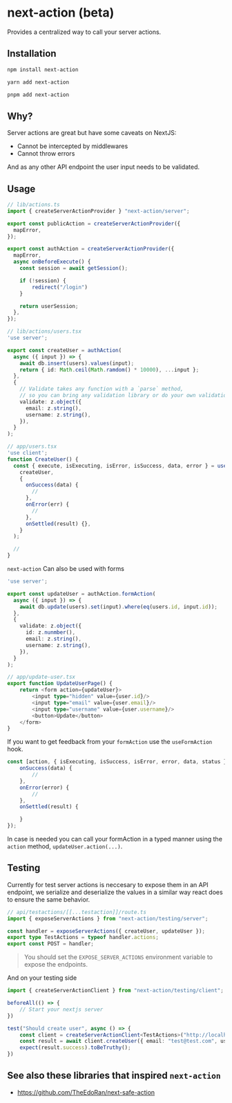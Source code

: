 # next-action (beta)

Provides a centralized way to call your server actions.

## Installation

```bash
npm install next-action
```

```bash
yarn add next-action
```

```bash
pnpm add next-action
```

## Why?

Server actions are great but have some caveats on NextJS:

- Cannot be intercepted by middlewares
- Cannot throw errors

And as any other API endpoint the user input needs to be validated.

## Usage

```ts
// lib/actions.ts
import { createServerActionProvider } "next-action/server";

export const publicAction = createServerActionProvider({
  mapError,
});

export const authAction = createServerActionProvider({
  mapError,
  async onBeforeExecute() {
    const session = await getSession();

    if (!session) {
        redirect("/login")
    }

    return userSession;
  },
});
```

```ts
// lib/actions/users.tsx
'use server';

export const createUser = authAction(
  async ({ input }) => {
    await db.insert(users).values(input);
    return { id: Math.ceil(Math.ramdom() * 10000), ...input };
  },
  {
    // Validate takes any function with a `parse` method,
    // so you can bring any validation library or do your own validation
    validate: z.object({
      email: z.string(),
      username: z.string(),
    }),
  }
);
```

```ts
// app/users.tsx
'use client';
function CreateUser() {
  const { execute, isExecuting, isError, isSuccess, data, error } = useAction(
    createUser,
    {
      onSuccess(data) {
        //
      },
      onError(err) {
        //
      },
      onSettled(result) {},
    }
  );

  //
}
```

`next-action` Can also be used with forms

```ts
'use server';

export const updateUser = authAction.formAction(
  async ({ input }) => {
    await db.update(users).set(input).where(eq(users.id, input.id));
  },
  {
    validate: z.object({
      id: z.nunmber(),
      email: z.string(),
      username: z.string(),
    }),
  }
);
```

```ts
// app/update-user.tsx
export function UpdateUserPage() {
    return <form action={updateUser}>
        <input type="hidden" value={user.id}/>
        <input type="email" value={user.email}/>
        <input type="username" value={user.username}/>
        <button>Update</button>
    </form>
}
```

If you want to get feedback from your `formAction` use the `useFormAction` hook.
```ts
const [action, { isExecuting, isSuccess, isError, error, data, status }] = useFormAction(updateUser, {
    onSuccess(data) {
        //
    },
    onError(error) {
        //
    },
    onSettled(result) {

    }
});
```

In case is needed you can call your formAction in a typed manner using the `action` method, `updateUser.action(...)`.

## Testing

Currently for test server actions is neccesary to expose them in an API endpoint, we serialize and deserialize the values
in a similar way react does to ensure the same behavior.

```ts
// api/testactions/[[...testaction]]/route.ts
import { exposeServerActions } from "next-action/testing/server";

const handler = exposeServerActions({ createUser, updateUser });
export type TestActions = typeof handler.actions;
export const POST = handler;
```

> You should set the `EXPOSE_SERVER_ACTIONS` environment variable to expose the endpoints.

And on your testing side
```ts
import { createServerActionClient } from "next-action/testing/client";

beforeAll(() => {
    // Start your nextjs server
})

test("Should create user", async () => {
    const client = createServerActionClient<TestActions>("http://localhost:3000/api/testactions");
    const result = await client.createUser({ email: "test@test.com", username: "test" });
    expect(result.success).toBeTruthy();
})
```

## See also these libraries that inspired `next-action`

- https://github.com/TheEdoRan/next-safe-action
